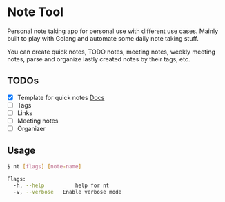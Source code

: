 # Note Tool

Personal note taking app for personal use with different use cases.
Mainly built to play with Golang and automate some daily note taking stuff.

You can create quick notes, TODO notes, meeting notes, weekly meeting notes,
parse and organize lastly created notes by their tags, etc.

## TODOs

- [x] Template for quick notes
  [Docs](https://pkg.go.dev/text/template#example-Template-Block)
- [ ] Tags
- [ ] Links
- [ ] Meeting notes
- [ ] Organizer

## Usage

```bash
$ nt [flags] [note-name]

Flags:
  -h, --help          help for nt
  -v, --verbose   Enable verbose mode

```
